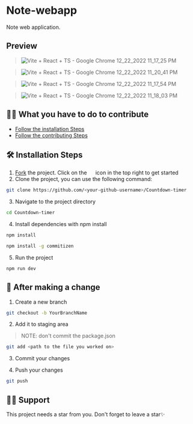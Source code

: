 # Note-webapp
Note web application.


## Preview
> ![Vite + React + TS - Google Chrome 12_22_2022 11_17_25 PM](https://user-images.githubusercontent.com/85039185/209236134-2782148c-0725-4e76-bafb-a61aeac3da9e.png)

> ![Vite + React + TS - Google Chrome 12_22_2022 11_20_41 PM](https://user-images.githubusercontent.com/85039185/209236163-38ec77ab-241a-4978-a376-8258d446a857.png)

> ![Vite + React + TS - Google Chrome 12_22_2022 11_17_54 PM](https://user-images.githubusercontent.com/85039185/209236266-27a572b7-e5fb-4fed-ab02-c08705eede5d.png)

> ![Vite + React + TS - Google Chrome 12_22_2022 11_18_03 PM](https://user-images.githubusercontent.com/85039185/209236320-34096879-3091-4f10-bd11-602859497248.png)


## 👌🏾 What you have to do to contribute

- [Follow the installation Steps](#%EF%B8%8F-installation-steps)
- [Follow the contributing Steps](#-after-making-a-change)

## 🛠️ Installation Steps

1. [Fork](https://github.com/ghasty003/Note-webapp/fork) the project. Click on the <a href="https://github.com/ghasty003/Note-webapp/fork"><img src="https://i.imgur.com/G4z1kEe.png" height="15" width="15"></a> icon in the top right to get started
2. Clone the project, you can use the following command:

```bash
git clone https://github.com/<your-github-username>/Countdown-timer
```

3. Navigate to the project directory

```bash
cd Countdown-timer
```

4. Install dependencies with npm install

```bash
npm install
```

```bash
npm install -g commitizen
```

5. Run the project

```bash
npm run dev
```

## 🥂 After making a change

1. Create a new branch

```bash
git checkout -b YourBranchName
```

2. Add it to staging area

> NOTE: don't commit the package.json

```bash
git add <path to the file you worked on>
```

3. Commit your changes

4. Push your changes

```bash
git push
```
## 🙏🏽 Support

This project needs a star️ from you. Don't forget to leave a star✨
